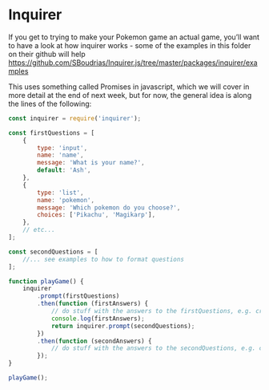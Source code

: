 # Inquirer

If you get to trying to make your Pokemon game an actual game, you’ll want to have a look at how inquirer works - some of the examples in this folder on their github will help https://github.com/SBoudrias/Inquirer.js/tree/master/packages/inquirer/examples

This uses something called Promises in javascript, which we will cover in more detail at the end of next week, but for now, the general idea is along the lines of the following:

```js
const inquirer = require('inquirer');

const firstQuestions = [
	{
		type: 'input',
		name: 'name',
		message: 'What is your name?',
		default: 'Ash',
	},
	{
		type: 'list',
		name: 'pokemon',
		message: 'Which pokemon do you choose?',
		choices: ['Pikachu', 'Magikarp'],
	},
	// etc...
];

const secondQuestions = [
	//... see examples to how to format questions
];

function playGame() {
	inquirer
		.prompt(firstQuestions)
		.then(function (firstAnswers) {
			// do stuff with the answers to the firstQuestions, e.g. create trainers and catch pokemon
			console.log(firstAnswers);
			return inquirer.prompt(secondQuestions);
		})
		.then(function (secondAnswers) {
			// do stuff with the answers to the secondQuestions, e.g. choose moves to use / fight / run away / select pokemon to fight with
		});
}

playGame();
```
